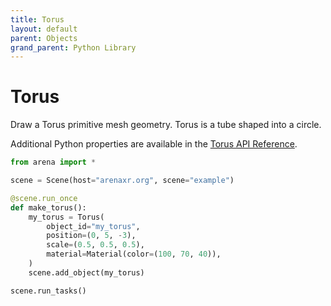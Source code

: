 ```yaml
---
title: Torus
layout: default
parent: Objects
grand_parent: Python Library
---
```


# Torus

Draw a Torus primitive mesh geometry. Torus is a tube shaped into a circle.

Additional Python properties are available in the [Torus API Reference](/content/python-api/objects/torus).

```python
from arena import *

scene = Scene(host="arenaxr.org", scene="example")

@scene.run_once
def make_torus():
    my_torus = Torus(
        object_id="my_torus",
        position=(0, 5, -3),
        scale=(0.5, 0.5, 0.5),
        material=Material(color=(100, 70, 40)),
    )
    scene.add_object(my_torus)

scene.run_tasks()
```
